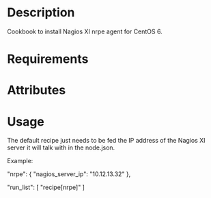 Description
===========

Cookbook to install Nagios XI nrpe agent for CentOS 6.

Requirements
============

Attributes
==========

Usage
=====

The default recipe just needs to be fed the IP address of the Nagios XI server it will talk with in the node.json.

Example:

"nrpe": {
		"nagios_server_ip": "10.12.13.32"
	},

"run_list": [ "recipe[nrpe]"
	    ]
